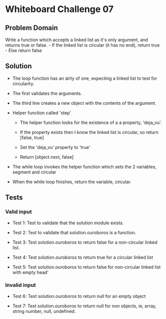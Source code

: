 # Whiteboard Challenge 07

  ## Problem Domain

 Write a function which accepts a linked list as it's only argument, and returns true or false. - If the linked list is circular (it has no end), return true - Else return false

 
  ## Solution

  - The loop function has an airty of one, expecting a linked list to test for circularity.

  - The first validates the arguments.

  - The third line creates a new object with the contents of the argument.

  - Helper function called 'step'
  
    - The helper function looks for the existence of a a property, 'deja_vu'.

    - If the property exists then I know the linked list is circular, so return [false, true]

    - Set the 'deja_vu' property to 'true'

    - Return  [object.next, false]
  
  - The while loop invokes the helper function which sets the 2 variables, segment and circular

  - When the while loop finishes, return the variable, circular.

  
  ## Tests
  
  ### Valid input
     
  - Test 1: Test to validate that the solution module exists.
 
  - Test 2: Test to validate that solution.ouroboros is a function.
 
  - Test 3: Test solution.ouroboros to return false for a non-circular linked list.

  - Test 4: Test solution.ouroboros to return true for a circular linked list
  
  - Test 5: Test solution.ouroboros to return false for non-circular linked list with empty head'


  ### Invalid input

  - Test 6: Test solution.ouroboros to return null for an empty object 

  - Test 7: Test solution.ouroboros to return null for non objects, ie, array, string number, null, undefined.
